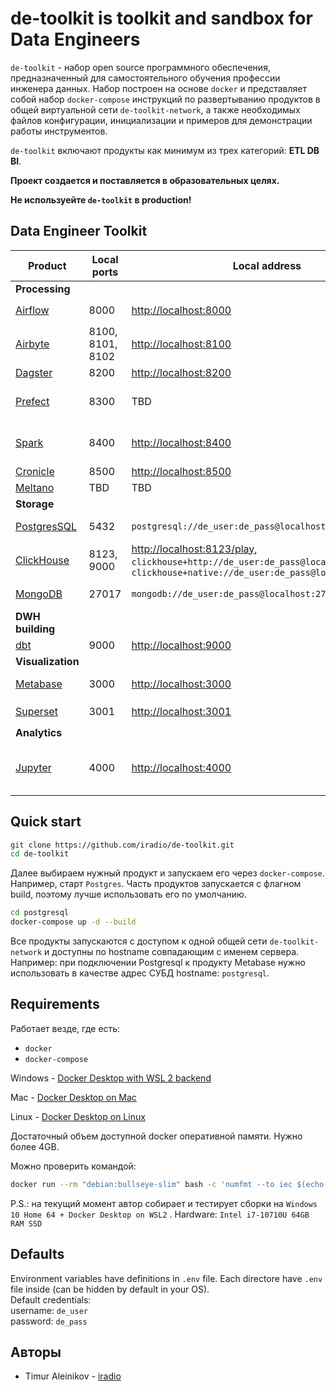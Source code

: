 # de-toolkit is toolkit and sandbox for Data Engineers
`de-toolkit` - набор open source программного обеспечения, предназначенный для самостоятельного обучения профессии инженера данных. Набор построен на основе `docker` и представляет собой набор `docker-compose` инструкций по развертыванию продуктов в общей виртуальной сети `de-toolkit-network`, а также необходимых файлов конфигурации, инициализации и примеров для демонстрации работы инструментов.

`de-toolkit` включают продукты как минимум из трех категорий: **ETL DB BI**.

**Проект создается и поставляется в образовательных целях.**

**Не используейте `de-toolkit` в production!**

## Data Engineer Toolkit
| Product | Local ports | Local address | Credentials | Internal hostname |
| --- | --- | --- | --- | --- | 
| **Processing** |
| [Airflow](./airflow) | 8000 | [http://localhost:8000](http://localhost:8000) | l: `de_user`, p: `de_pass` | airflow* |
| [Airbyte](./airbyte) | 8100, 8101, 8102 | [http://localhost:8100](http://localhost:8100)|  l: `de_user`, p: `de_pass`  | airbyte* |
| [Dagster](./dagster) | 8200 | [http://localhost:8200](http://localhost:8200)| *no auth* | dagster |
| [Prefect](./prefect) | 8300 | TBD | *no auth* use `prefect` console. [Docs](https://docs.prefect.io/)  | prefect* |
| [Spark](./spark) | 8400 | [http://localhost:8400](http://localhost:8400) | *no auth* use check [spark/readme.md](./spark/readme.md) | spark, `spark://spark:7077` |
| [Cronicle](./cronicle) | 8500 |  [http://localhost:8500](http://localhost:8500) | l: `admin`, p: `admin`  | cronicle |
| [Meltano](./meltano/) | TBD | TBD | TBD | TBD|
| **Storage** |
| [PostgresSQL](./postgresql) | 5432 |  `postgresql://de_user:de_pass@localhost:5432/de` | db: `de`, l: `de_user`, p: `de_pass` | postgresql | 
| [ClickHouse](./clickhouse/) | 8123, 9000 | [http://localhost:8123/play](http://localhost:8123/play), `clickhouse+http://de_user:de_pass@localhost:8123/de`, `clickhouse+native://de_user:de_pass@localhost:9000/de` | db: `de`, l: `de_user`, p: `de_pass` | clickhouse |
| [MongoDB](./mongodb/) | 27017 | `mongodb://de_user:de_pass@localhost:27017/de` | db: `de`, l: `de_user`, p: `de_pass` | mongodb |
| **DWH building** |
| [dbt](./dbt/) | 9000 | [http://localhost:9000](http://localhost:9000) | *no auth* | dbt |
| **Visualization** |
| [Metabase](./metabase/) | 3000 | [http://localhost:3000](http://localhost:3000) | *set user on first start* | metabase |  
| [Superset](./superset/) | 3001 | [http://localhost:3001](http://localhost:3001) | l: `de_user`, p: `de_pass` | superset* |
| **Analytics** |
| [Jupyter](./jupyter/) | 4000 |  [http://localhost:4000](http://localhost:4000) | p: `de_pass` [change password instruction](./jupyter/notebooks/change_jypyter_pass.ipynb) | jupyter |


## Quick start
``` bash
git clone https://github.com/iradio/de-toolkit.git
cd de-toolkit
```
Далее выбираем нужный продукт и запускаем его через `docker-compose`. Например, старт `Postgres`. Часть продуктов запускается с флагном build, поэтому лучше использовать его по умолчанию.
```bash
cd postgresql
docker-compose up -d --build
```

Все продукты запускаются с доступом к одной общей сети `de-toolkit-network` и доступны по hostname совпадающим с именем сервера.  
Например: при подключении Postgresql к продукту Metabase нужно использовать в качестве адрес СУБД hostname: `postgresql`.


## Requirements
Работает везде, где есть:
- `docker`
- `docker-compose`

Windows - [Docker Desktop with WSL 2 backend](https://docs.docker.com/desktop/windows/wsl/)

Mac - [Docker Desktop on Mac](https://docs.docker.com/desktop/install/mac-install/)

Linux - [Docker Desktop on Linux](https://docs.docker.com/desktop/install/linux-install/)

Достаточный объем доступной docker оперативной памяти. Нужно более 4GB. 

Можно проверить командой:

``` bash
docker run --rm "debian:bullseye-slim" bash -c 'numfmt --to iec $(echo $(($(getconf _PHYS_PAGES) * $(getconf PAGE_SIZE))))' 
```
P.S.: на текущий момент автор собирает и тестирует сборки на `Windows 10 Home 64 + Docker Desktop on WSL2` . Hardware: `Intel i7-10710U 64GB RAM SSD`



## Defaults 
Environment variables have definitions in `.env` file. Each directore have `.env` file inside (can be hidden by default in your OS).  
Default credentials:  
username: `de_user`  
password: `de_pass`  


## Авторы
- Timur Aleinikov - [iradio](https://github.com/iradio)